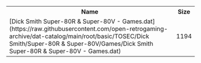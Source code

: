 <table>
<tr><th>Name</th><th>Size</th></tr>
<tr><td>[Dick Smith Super-80R & Super-80V - Games.dat](https://raw.githubusercontent.com/open-retrogaming-archive/dat-catalog/main/root/basic/TOSEC/Dick Smith/Super-80R & Super-80V/Games/Dick Smith Super-80R & Super-80V - Games.dat)</td><td>1194</td></tr>
</table>
